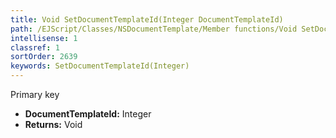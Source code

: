 ```yaml
---
title: Void SetDocumentTemplateId(Integer DocumentTemplateId)
path: /EJScript/Classes/NSDocumentTemplate/Member functions/Void SetDocumentTemplateId(Integer p_0)
intellisense: 1
classref: 1
sortOrder: 2639
keywords: SetDocumentTemplateId(Integer)
---
```



Primary key



* **DocumentTemplateId:** Integer
* **Returns:** Void


